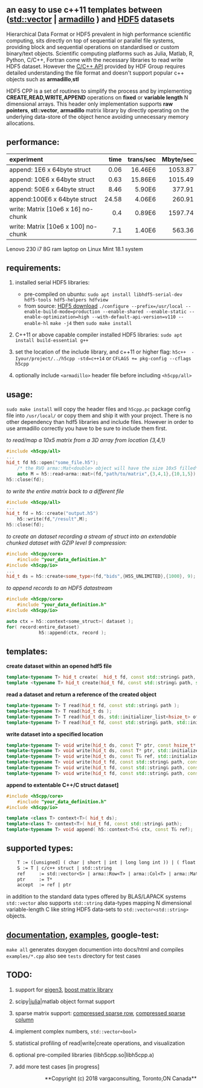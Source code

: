 <!---

 Copyright (c) 2017 vargaconsulting, Toronto,ON Canada
 Author: Varga, Steven <steven@vargaconsulting.ca>

 Permission is hereby granted, free of charge, to any person obtaining a copy of
 this  software  and associated documentation files (the "Software"), to deal in
 the Software  without   restriction, including without limitation the rights to
 use, copy, modify, merge,  publish,  distribute, sublicense, and/or sell copies
 of the Software, and to  permit persons to whom the Software is furnished to do
 so, subject to the following conditions:

 The above copyright notice and this permission notice shall be included in all
 copies or substantial portions of the Software.

 THE  SOFTWARE IS  PROVIDED  "AS IS",  WITHOUT  WARRANTY  OF ANY KIND, EXPRESS OR
 IMPLIED, INCLUDING BUT NOT LIMITED TO THE WARRANTIES OF MERCHANTABILITY, FITNESS
 FOR A PARTICULAR PURPOSE AND NONINFRINGEMENT.  IN NO EVENT  SHALL THE AUTHORS OR
 COPYRIGHT HOLDERS BE LIABLE FOR ANY  CLAIM,  DAMAGES OR OTHER LIABILITY, WHETHER
 IN  AN  ACTION  OF  CONTRACT, TORT OR  OTHERWISE, ARISING  FROM,  OUT  OF  OR IN
 CONNECTION WITH THE SOFTWARE OR THE USE OR OTHER DEALINGS IN THE SOFTWARE.
--->


an easy to use c++11 templates between ([std::vector](http://en.cppreference.com/w/cpp/container/vector) | [armadillo](http://arma.sourceforge.net) ) and [HDF5](https://support.hdfgroup.org/HDF5/doc/H5.intro.html) datasets 
----------------------------------------------------------------------------

Hierarchical Data Format or HDF5 prevalent in high performance scientific computing, sits directly on top of sequential or parallel file systems, providing block and sequential operations on standardised or custom binary/text objects.
Scientific computing platforms such as Julia, Matlab, R, Python, C/C++, Fortran come with the necessary libraries to read write HDF5 dataset. However the [C/C++ API](https://support.hdfgroup.org/HDF5/doc/RM/RM_H5Front.html) provided by HDF Group requires detailed understanding the file format and doesn't support popular c++ objects such as **armadillo**,**stl**

HDF5 CPP is a set of routines to simplify the process and by implementing **CREATE,READ,WRITE,APPEND** operations on **fixed** or **variable length** N dimensional arrays.
This header only implementation supports **raw pointers**, **stl::vector**, **armadillo**  matrix library by directly operating on the underlying data-store of the object hence avoiding unnecessary memory allocations.

performance: 
------------
|    experiment                               | time  | trans/sec | Mbyte/sec |
|:--------------------------------------------|------:|----------:|----------:|
|append:  1E6 x 64byte struct                 |  0.06 |   16.46E6 |   1053.87 |
|append: 10E6 x 64byte struct                 |  0.63 |   15.86E6 |   1015.49 |
|append: 50E6 x 64byte struct                 |  8.46 |    5.90E6 |    377.91 |
|append:100E6 x 64byte struct                 | 24.58 |    4.06E6 |    260.91 |
|write:  Matrix<float> [10e6 x  16] no-chunk  |  0.4  |    0.89E6 |   1597.74 |
|write:  Matrix<float> [10e6 x 100] no-chunk  |  7.1  |    1.40E6 |    563.36 |

Lenovo 230 i7 8G ram laptop on Linux Mint 18.1 system

requirements:
-------------
1. installed serial HDF5 libraries:
	- pre-compiled on ubuntu: `sudo apt install libhdf5-serial-dev hdf5-tools hdf5-helpers hdfview`
	- from source: [HDF5 download](https://support.hdfgroup.org/HDF5/release/obtain5.html) 
	`./configure --prefix=/usr/local --enable-build-mode=production --enable-shared --enable-static --enable-optimization=high --with-default-api-version=v110 --enable-hl`
	`make -j4` then `sudo make install`

2. C++11 or above capable compiler installed HDF5 libraries: `sudo apt install build-essential g++`
3. set the location of the include library, and c++11 or higher flag: `h5c++  -Iyour/project/../h5cpp -std=c++14` or `CFLAGS += pkg-config --cflags h5cpp`
4. optionally include `<armadillo>`  header file before including `<h5cpp/all>`

usage:
-------
`sudo make install` will copy the header files and `h5cpp.pc` package config file into `/usr/local/` or copy them and ship it with your project. There is no other dependency than hdf5 libraries and include files. However in order to use armadillo  correctly you have to be sure to include them first.

*to read/map a 10x5 matrix from a 3D array from location {3,4,1}*
```cpp
#include <h5cpp/all>
...
hid_t fd h5::open("some_file.h5");
	/* the RVO arma::Mat<double> object will have the size 10x5 filled*/
	auto M = h5::read<arma::mat>(fd,"path/to/matrix",{3,4,1},{10,1,5});
h5::close(fd);
```

*to write the entire matrix back to a different file*
```cpp
#include <h5cpp/all>
...
hid_t fd = h5::create("output.h5")
	h5::write(fd,"/result",M);
h5::close(fd);
```
*to create an dataset recording a stream of struct into an extendable chunked dataset with GZIP level 9 compression:*
```cpp
#include <h5cpp/core>
	#include "your_data_definition.h"
#include <h5cpp/io>
...
hid_t ds = h5::create<some_type>(fd,"bids",{H5S_UNLIMITED},{1000}, 9);
```
*to append records to an HDF5 datastream* 
```cpp
#include <h5cpp/core>
	#include "your_data_definition.h"
#include <h5cpp/io>

auto ctx = h5::context<some_struct>( dataset );
for( record:entire_dataset)
			h5::append(ctx, record );
```

templates:
-----------

**create dataset within an opened hdf5 file**
```cpp
template<typename T> hid_t create(  hid_t fd, const std::string& path, const T ref );
template <typename T> hid_t create(hid_t fd, const std::string& path, std::initializer_list<hsize_t> max_dims, std::initializer_list<hsize_t> chunk_dims={}, const int32_t deflate = H5CPP_NO_COMPRESSION );
```

**read a dataset and return a reference of the created object**
```cpp
template<typename T> T read(hid_t fd, const std::string& path ); 
template<typename T> T read(hid_t ds ); 
template<typename T> T read(hid_t ds, std::initializer_list<hsize_t> offset, std::initializer_list<hsize_t> count  ); 
template<typename T> T read(hid_t fd, const std::string& path, std::initializer_list<hsize_t> offset, std::initializer_list<hsize_t> count  );
```

**write dataset into a specified location**
```cpp
template<typename T> void write(hid_t ds, const T* ptr, const hsize_t* offset, const hsize_t* count );
template<typename T> void write(hid_t ds, const T* ptr, std::initializer_list<hsize_t> offset,	std::initializer_list<hsize_t> count);
template<typename T> void write(hid_t ds, const T& ref, std::initializer_list<hsize_t> offset,	std::initializer_list<hsize_t> count);
template<typename T> void write(hid_t fd, const std::string& path, const T& ref);
template<typename T> void write(hid_t fd, const std::string& path, const T& ref, std::initializer_list<hsize_t> offset, std::initializer_list<hsize_t> count);
template<typename T> void write(hid_t fd, const std::string& path, const T* ptr, std::initializer_list<hsize_t> offset, std::initializer_list<hsize_t> count);
```

**append to extentable C++/C struct dataset]**
```cpp
#include <h5cpp/core>
	#include "your_data_definition.h"
#include <h5cpp/io>

template <class T> context<T>( hid_t ds);
template<class T> context<T>( hid_t fd, const std::string& path);
template<typename T> void append( h5::context<T>& ctx, const T& ref);
```

supported types:
---------------- 

```yacc
	T := ([unsigned] ( char | short | int | long long int )) | ( float | double  )
	S := T | c/c++ struct | std::string
	ref 	:= std::vector<S> | arma::Row<T> | arma::Col<T> | arma::Mat<T> | arma::Cube<T>
	ptr 	:= T* 
	accept 	:= ref | ptr 
```

in addition to the standard data types offered by BLAS/LAPACK systems `std::vector` also supports `std::string` data-types mapping N dimensional variable-length C like string HDF5 data-sets to `std::vector<std::string>` objects.


[documentation](http://h5cpp.ca/modules.html), [examples](http://h5cpp.ca/examples.html), google-test:
-------------------------------------
`make all` generates doxygen documention into docs/html and compiles `examples/*.cpp`
also see `tests` directory for test cases

TODO:
-----

1. support for [eigen3](http://eigen.tuxfamily.org/index.php?title=Main_Page), [boost matrix library](http://www.boost.org/doc/libs/1_65_1/libs/numeric/ublas/doc/matrix.htm)
2. scipy|[julia](https://julialang.org/)|matlab object format support
3. sparse matrix support: [compressed sparse row](https://en.wikipedia.org/wiki/Sparse_matrix#Compressed_sparse_row_.28CSR.2C_CRS_or_Yale_format.29
), [compressed sparse column]( https://en.wikipedia.org/wiki/Sparse_matrix#Compressed_sparse_column_.28CSC_or_CCS.29
)
4. implement  complex numbers, `std::vector<bool>`
5. statistical profiling of read|write|create operations, and visualization

98. optional pre-compiled libraries (libh5cpp.so|libh5cpp.a)
99. add more test cases [in progress]

<div style="text-align: right">
**Copyright (c) 2018 vargaconsulting, Toronto,ON Canada** <steven@vargaconsulting.ca>
</div>

